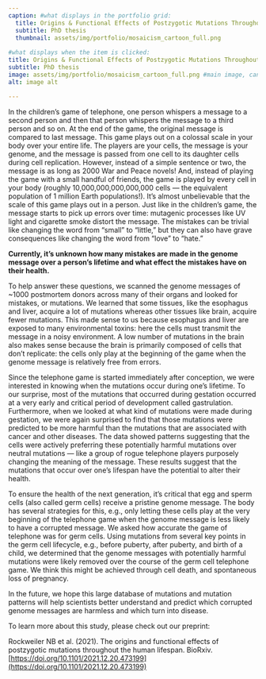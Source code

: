```yaml
---
caption: #what displays in the portfolio grid:
  title: Origins & Functional Effects of Postzygotic Mutations Throughout the Human Lifespan
  subtitle: PhD thesis
  thumbnail: assets/img/portfolio/mosaicism_cartoon_full.png
  
#what displays when the item is clicked:
title: Origins & Functional Effects of Postzygotic Mutations Throughout the Human Lifespan
subtitle: PhD thesis
image: assets/img/portfolio/mosaicism_cartoon_full.png #main image, can be a link or a file in assets/img/portfolio
alt: image alt

---
```

In the children’s game of telephone, one person whispers a message to a second person and then that person whispers the message to a third person and so on. At the end of the game, the original message is compared to last message. This game plays out on a colossal scale in your body over your entire life. The players are your cells, the message is your genome, and the message is passed from one cell to its daughter cells during cell replication. However, instead of a simple sentence or two, the message is as long as 2000 War and Peace novels! And, instead of playing the game with a small handful of friends, the game is played by every cell in your body (roughly 10,000,000,000,000,000 cells — the equivalent population of 1 million Earth populations!). It’s almost unbelievable that the scale of this game plays out in a person. Just like in the children’s game, the message starts to pick up errors over time: mutagenic processes like UV light and cigarette smoke distort the message. The mistakes can be trivial like changing the word from “small” to “little,” but they can also have grave consequences like changing the word from “love” to “hate.”

**Currently, it’s unknown how many mistakes are made in the genome message over a person’s lifetime and what effect the mistakes have on their health.**

To help answer these questions, we scanned the genome messages of ~1000 postmortem donors across many of their organs and looked for mistakes, or mutations. We learned that some tissues, like the esophagus and liver, acquire a lot of mutations whereas other tissues like brain, acquire fewer mutations. This made sense to us because esophagus and liver are exposed to many environmental toxins: here the cells must transmit the message in a noisy environment. A low number of mutations in the brain also makes sense because the brain is primarily composed of cells that don’t replicate: the cells only play at the beginning of the game when the genome message is relatively free from errors.

Since the telephone game is started immediately after conception, we were interested in knowing when the mutations occur during one’s lifetime. To our surprise, most of the mutations that occurred during gestation occurred at a very early and critical period of development called gastrulation. Furthermore, when we looked at what kind of mutations were made during gestation, we were again surprised to find that those mutations were predicted to be more harmful than the mutations that are associated with cancer and other diseases. The data showed patterns suggesting that the cells were actively preferring these potentially harmful mutations over neutral mutations — like a group of rogue telephone players purposely changing the meaning of the message. These results suggest that the mutations that occur over one’s lifespan have the potential to alter their health.

To ensure the health of the next generation, it’s critical that egg and sperm cells (also called germ cells) receive a pristine genome message. The body has several strategies for this, e.g., only letting these cells play at the very beginning of the telephone game when the genome message is less likely to have a corrupted message. We asked how accurate the game of telephone was for germ cells. Using mutations from several key points in the germ cell lifecycle, e.g., before puberty, after puberty, and birth of a child, we determined that the genome messages with potentially harmful mutations were likely removed over the course of the germ cell telephone game. We think this might be achieved through cell death, and spontaneous loss of pregnancy.

In the future, we hope this large database of mutations and mutation patterns will help scientists better understand and predict which corrupted genome messages are harmless and which turn into disease.

To learn more about this study, please check out our preprint:

Rockweiler NB et al. (2021). The origins and functional effects of postzygotic mutations throughout the human lifespan. BioRxiv. [https://doi.org/10.1101/2021.12.20.473199](https://doi.org/10.1101/2021.12.20.473199)

